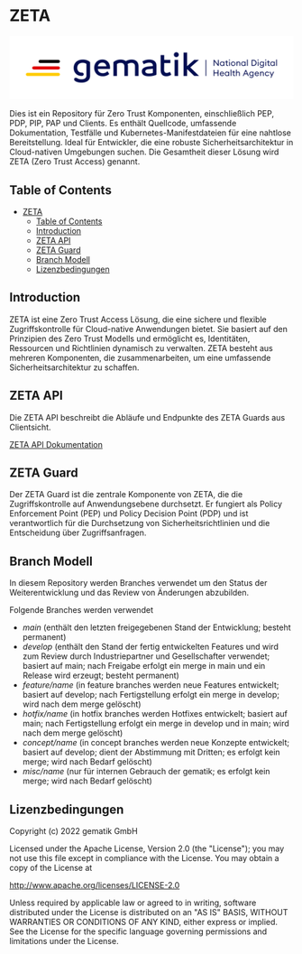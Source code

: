 # ZETA

![gematik](/images/gematik-logo.svg)

Dies ist ein Repository für Zero Trust Komponenten, einschließlich PEP, PDP, PIP, PAP und Clients. Es enthält Quellcode, umfassende Dokumentation, Testfälle und Kubernetes-Manifestdateien für eine nahtlose Bereitstellung. Ideal für Entwickler, die eine robuste Sicherheitsarchitektur in Cloud-nativen Umgebungen suchen.
Die Gesamtheit dieser Lösung wird ZETA (Zero Trust Access) genannt.

## Table of Contents

- [ZETA](#zeta)
  - [Table of Contents](#table-of-contents)
  - [Introduction](#introduction)
  - [ZETA API](#zeta-api)
  - [ZETA Guard](#zeta-guard)
  - [Branch Modell](#branch-modell)
  - [Lizenzbedingungen](#lizenzbedingungen)

## Introduction

ZETA ist eine Zero Trust Access Lösung, die eine sichere und flexible Zugriffskontrolle für Cloud-native Anwendungen bietet. Sie basiert auf den Prinzipien des Zero Trust Modells und ermöglicht es, Identitäten, Ressourcen und Richtlinien dynamisch zu verwalten. ZETA besteht aus mehreren Komponenten, die zusammenarbeiten, um eine umfassende Sicherheitsarchitektur zu schaffen.

## ZETA API

Die ZETA API beschreibt die Abläufe und Endpunkte des ZETA Guards aus Clientsicht.

[ZETA API Dokumentation](/api/v1/README.md)

## ZETA Guard

Der ZETA Guard ist die zentrale Komponente von ZETA, die die Zugriffskontrolle auf Anwendungsebene durchsetzt. Er fungiert als Policy Enforcement Point (PEP) und Policy Decision Point (PDP) und ist verantwortlich für die Durchsetzung von Sicherheitsrichtlinien und die Entscheidung über Zugriffsanfragen.

## Branch Modell

In diesem Repository werden Branches verwendet um den Status der Weiterentwicklung und das Review von Änderungen abzubilden.

Folgende Branches werden verwendet

- *main* (enthält den letzten freigegebenen Stand der Entwicklung; besteht permanent)
- *develop* (enthält den Stand der fertig entwickelten Features und wird zum Review durch Industriepartner und Gesellschafter verwendet; basiert auf main; nach Freigabe erfolgt ein merge in main und ein Release wird erzeugt; besteht permanent)
- *feature/name* (in feature branches werden neue Features entwickelt; basiert auf develop; nach Fertigstellung erfolgt ein merge in develop; wird nach dem merge gelöscht)
- *hotfix/name* (in hotfix branches werden Hotfixes entwickelt; basiert auf main; nach Fertigstellung erfolgt ein merge in develop und in main; wird nach dem merge gelöscht)
- *concept/name* (in concept branches werden neue Konzepte entwickelt; basiert auf develop; dient der Abstimmung mit Dritten; es erfolgt kein merge; wird nach Bedarf gelöscht)
- *misc/name* (nur für internen Gebrauch der gematik; es erfolgt kein merge; wird nach Bedarf gelöscht)

## Lizenzbedingungen

Copyright (c) 2022 gematik GmbH

Licensed under the Apache License, Version 2.0 (the "License");
you may not use this file except in compliance with the License.
You may obtain a copy of the License at

<http://www.apache.org/licenses/LICENSE-2.0>

Unless required by applicable law or agreed to in writing, software
distributed under the License is distributed on an "AS IS" BASIS,
WITHOUT WARRANTIES OR CONDITIONS OF ANY KIND, either express or implied.
See the License for the specific language governing permissions and
limitations under the License.
